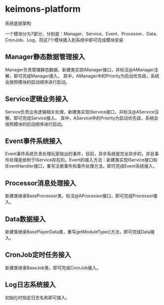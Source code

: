 # keimons-platform
系统底层架构

一个模块分为7部分，分别是：Manager、Service、Event、Processor、Data、CronJob、Log，将这7个模块接入到系统中即可完成模块安装

<h2>Manager静态数据管理接入</h2>
Manager负责管理静态数据，新建类实现IManager接口，并标注@AManager注解，即可完成Manager接入。
其中，AManager中的Priority为启动优先级，系统会按照模块的启动顺序进行启动。

<h2>Service逻辑业务接入</h2>
Service负责业务逻辑相关处理，新建类实现IService接口，并标注@AService注解，即可完成Service接入。
其中，AService中的Priority为启动优先级，系统会按照模块的启动顺序进行启动。

<h2>Event事件系统接入</h2>
Event事件系统负责处理玩家抛出的事件，目前，异步系统是完全异步的，并且事件处理是依附于IService存在的。Event的接入方法：新建类实现IService接口和IEventHandler接口，重写注册事件和事件处理方法，即可完成Event系统接入。

<h2>Processor消息处理接入</h2>
新建类继承BaseProcessor类，标注@AProcessor接口，即可完成Processor接入。

<h2>Data数据接入</h2>
新建类继承BasePlayerData类，重写getModuleType()方法，即可完成Data接入。

<h2>CronJob定时任务接入</h2>
新建类继承BaseJob类，即可完成CronJob接入。

<h2>Log日志系统接入</h2>
初始化时指定日志名称即可接入。